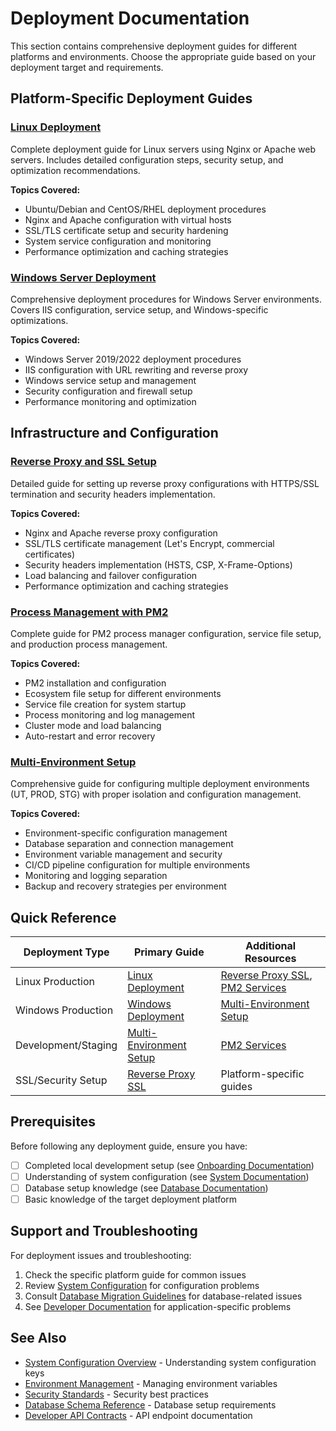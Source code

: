 # Deployment Documentation

This section contains comprehensive deployment guides for different platforms and environments. Choose the appropriate guide based on your deployment target and requirements.

## Platform-Specific Deployment Guides

### [Linux Deployment](./linux_deployment.md)
Complete deployment guide for Linux servers using Nginx or Apache web servers. Includes detailed configuration steps, security setup, and optimization recommendations.

**Topics Covered:**
- Ubuntu/Debian and CentOS/RHEL deployment procedures
- Nginx and Apache configuration with virtual hosts
- SSL/TLS certificate setup and security hardening
- System service configuration and monitoring
- Performance optimization and caching strategies

### [Windows Server Deployment](./windows_deployment.md)
Comprehensive deployment procedures for Windows Server environments. Covers IIS configuration, service setup, and Windows-specific optimizations.

**Topics Covered:**
- Windows Server 2019/2022 deployment procedures
- IIS configuration with URL rewriting and reverse proxy
- Windows service setup and management
- Security configuration and firewall setup
- Performance monitoring and optimization

## Infrastructure and Configuration

### [Reverse Proxy and SSL Setup](./reverse_proxy_ssl.md)
Detailed guide for setting up reverse proxy configurations with HTTPS/SSL termination and security headers implementation.

**Topics Covered:**
- Nginx and Apache reverse proxy configuration
- SSL/TLS certificate management (Let's Encrypt, commercial certificates)
- Security headers implementation (HSTS, CSP, X-Frame-Options)
- Load balancing and failover configuration
- Performance optimization and caching strategies

### [Process Management with PM2](./pm2_services.md)
Complete guide for PM2 process manager configuration, service file setup, and production process management.

**Topics Covered:**
- PM2 installation and configuration
- Ecosystem file setup for different environments
- Service file creation for system startup
- Process monitoring and log management
- Cluster mode and load balancing
- Auto-restart and error recovery

### [Multi-Environment Setup](./multi_env_setup.md)
Comprehensive guide for configuring multiple deployment environments (UT, PROD, STG) with proper isolation and configuration management.

**Topics Covered:**
- Environment-specific configuration management
- Database separation and connection management
- Environment variable management and security
- CI/CD pipeline configuration for multiple environments
- Monitoring and logging separation
- Backup and recovery strategies per environment

## Quick Reference

| Deployment Type | Primary Guide | Additional Resources |
|----------------|---------------|---------------------|
| Linux Production | [Linux Deployment](./linux_deployment.md) | [Reverse Proxy SSL](./reverse_proxy_ssl.md), [PM2 Services](./pm2_services.md) |
| Windows Production | [Windows Deployment](./windows_deployment.md) | [Multi-Environment Setup](./multi_env_setup.md) |
| Development/Staging | [Multi-Environment Setup](./multi_env_setup.md) | [PM2 Services](./pm2_services.md) |
| SSL/Security Setup | [Reverse Proxy SSL](./reverse_proxy_ssl.md) | Platform-specific guides |

## Prerequisites

Before following any deployment guide, ensure you have:

- [ ] Completed local development setup (see [Onboarding Documentation](../Onboarding/README.md))
- [ ] Understanding of system configuration (see [System Documentation](../System/README.md))
- [ ] Database setup knowledge (see [Database Documentation](../Database/README.md))
- [ ] Basic knowledge of the target deployment platform

## Support and Troubleshooting

For deployment issues and troubleshooting:

1. Check the specific platform guide for common issues
2. Review [System Configuration](../System/system_config_overview.md) for configuration problems
3. Consult [Database Migration Guidelines](../Database/migration_guidelines.md) for database-related issues
4. See [Developer Documentation](../Developer/README.md) for application-specific problems

## See Also

- [System Configuration Overview](../System/system_config_overview.md) - Understanding system configuration keys
- [Environment Management](../System/env_management.md) - Managing environment variables
- [Security Standards](../System/security_standards.md) - Security best practices
- [Database Schema Reference](../Database/schema_reference.md) - Database setup requirements
- [Developer API Contracts](../Developer/api_contracts.md) - API endpoint documentation